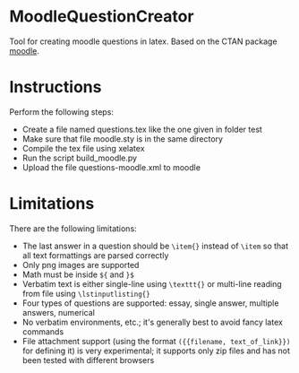 # MoodleQuestionCreator
Tool for creating moodle questions in latex.
Based on the CTAN package [moodle](https://ctan.org/pkg/moodle).

# Instructions
Perform the following steps:
- Create a file named questions.tex like the one given in folder test
- Make sure that file moodle.sty is in the same directory
- Compile the tex file using xelatex
- Run the script build_moodle.py
- Upload the file questions-moodle.xml to moodle

# Limitations
There are the following limitations:
- The last answer in a question should be `\item{}` instead of `\item` so that all text formattings are parsed correctly
- Only png images are supported
- Math must be inside `${` and `}$`
- Verbatim text is either single-line using `\texttt{}` or multi-line reading from file using `\lstinputlisting{}`
- Four types of questions are supported: essay, single answer, multiple answers, numerical
- No verbatim environments, etc.; it's generally best to avoid fancy latex commands
- File attachment support (using the format `({{filename, text_of_link}})` for defining it) is very experimental; it supports only zip files and has not been tested with different browsers

